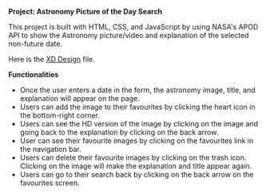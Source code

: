 **Project: Astronomy Picture of the Day Search**

This project is built with HTML, CSS, and JavaScript by using NASA's APOD API to show the Astronomy picture/video and explanation of the selected non-future date.

Here is the [XD Design](https://xd.adobe.com/view/290b7241-66ec-47cb-adcd-2282332cb50c-7c58/) file.

**Functionalities**

- Once the user enters a date in the form, the astronomy image, title, and explanation will appear on the page.
- Users can add the image to their favourites by clicking the heart icon in the bottom-right corner.
- Users can see the HD version of the image by clicking on the image and going back to the explanation by clicking on the back arrow.
- User can see their favourite images by clicking on the favourites link in the navigation bar.
- Users can delete their favourite images by clicking on the trash icon. Clicking on the image will make the explanation and title appear again.
- Users can go to their search back by clicking on the back arrow on the favourites screen.



